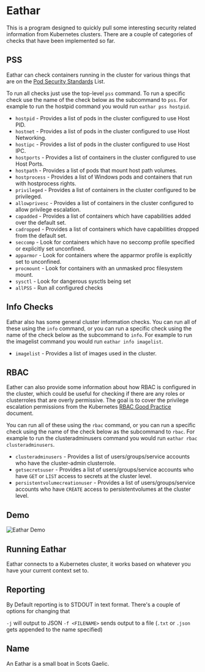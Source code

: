 # Eathar

This is a program designed to quickly pull some interesting security related information from Kubernetes clusters. There are a couple of categories of checks that have been implemented so far.

## PSS

Eathar can check containers running in the cluster for various things that are on the [Pod Security Standards](https://kubernetes.io/docs/concepts/security/pod-security-standards/) List.

To run all checks just use the top-level `pss` command. To run a specific check use the name of the check below as the subcommand to `pss`. For example to run the hostpid command you would run `eathar pss hostpid`.

- `hostpid` - Provides a list of pods in the cluster configured to use Host PID.
- `hostnet` - Provides a list of pods in the cluster configured to use Host Networking.
- `hostipc` - Provides a list of pods in the cluster configured to use Host IPC.
- `hostports` - Provides a list of containers in the cluster configured to use Host Ports.
- `hostpath` - Provides a list of pods that mount host path volumes.
- `hostprocess` - Provides a list of Windows pods and containers that run with hostprocess rights.
- `privileged` - Provides a list of containers in the cluster configured to be privileged.
- `allowprivesc` - Provides a list of containers in the cluster configured to allow privilege escalation.
- `capadded` - Provides a list of containers which have capabilities added over the default set.
- `cadropped` - Provides a list of containers which have capabilities dropped from the default set.
- `seccomp` - Look for containers which have no seccomp profile specified or explicitly set unconfined.
- `apparmor` - Look for containers where the apparmor profile is explicitly set to unconfined.
- `procmount` - Look for containers with an unmasked proc filesystem mount.
- `sysctl` - Look for dangerous sysctls being set
- `allPSS` - Run all configured checks

## Info Checks

Eathar also has some general cluster information checks. You can run all of these using the `info` command, or you can run a specific check using the name of the check below as the subcommand to `info`. For example to run the imagelist command you would run `eathar info imagelist`.

- `imagelist` - Provides a list of images used in the cluster.

## RBAC

Eather can also provide some information about how RBAC is configured in the cluster, which could be useful for checking if there are any roles or clusterroles that are overly permissive. The goal is to cover the privilege escalation permissions from the Kubernetes [RBAC Good Practice](https://kubernetes.io/docs/concepts/security/rbac-good-practices/#privilege-escalation-risks) document.

You can run all of these using the `rbac` command, or you can run a specific check using the name of the check below as the subcommand to `rbac`. For example to run the clusteradminusers command you would run `eathar rbac clusteradminusers`.
 
 - `clusteradminusers` - Provides a list of users/groups/service accounts who have the cluster-admin clusterrole.
 - `getsecretsuser` - Provides a list of users/groups/service accounts who have `GET` or `LIST` access to secrets at the cluster level.
 - `persistentvolumecreationuser` - Provides a list of users/groups/service accounts who have `CREATE` access to persistentvolumes at the cluster level.

## Demo

![Eathar Demo](https://user-images.githubusercontent.com/68317/183242375-5420ce90-26aa-4d36-bae0-1583dfec1dd8.gif)

## Running Eathar

Eathar connects to a Kubernetes cluster, it works based on whatever you have your current context set to.

## Reporting

By Default reporting is to STDOUT in text format. There's a couple of options for changing that

`-j` will output to JSON
`-f <FILENAME>` sends output to a file (`.txt` or `.json` gets appended to the name specified)

## Name

An Eathar is a small boat in Scots Gaelic.